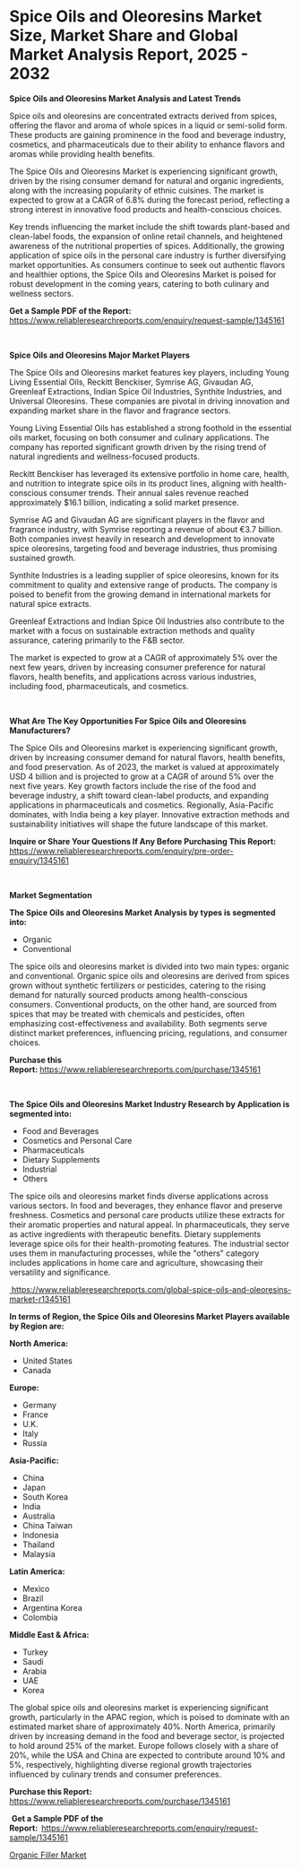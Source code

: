 <p><h1>Spice Oils and Oleoresins Market Size, Market Share and Global Market Analysis Report, 2025 - 2032</h1></p><p><strong>Spice Oils and Oleoresins Market Analysis and Latest Trends</strong></p>
<p><p>Spice oils and oleoresins are concentrated extracts derived from spices, offering the flavor and aroma of whole spices in a liquid or semi-solid form. These products are gaining prominence in the food and beverage industry, cosmetics, and pharmaceuticals due to their ability to enhance flavors and aromas while providing health benefits.</p><p>The Spice Oils and Oleoresins Market is experiencing significant growth, driven by the rising consumer demand for natural and organic ingredients, along with the increasing popularity of ethnic cuisines. The market is expected to grow at a CAGR of 6.8% during the forecast period, reflecting a strong interest in innovative food products and health-conscious choices. </p><p>Key trends influencing the market include the shift towards plant-based and clean-label foods, the expansion of online retail channels, and heightened awareness of the nutritional properties of spices. Additionally, the growing application of spice oils in the personal care industry is further diversifying market opportunities. As consumers continue to seek out authentic flavors and healthier options, the Spice Oils and Oleoresins Market is poised for robust development in the coming years, catering to both culinary and wellness sectors.</p></p>
<p><strong>Get a Sample PDF of the Report:&nbsp;</strong> <a href="https://www.reliableresearchreports.com/enquiry/request-sample/1345161?utm_campaign=3358&utm_medium=2&utm_source=Github&utm_content=ia&utm_term=31032025&utm_id=spice-oils-and-oleoresins">https://www.reliableresearchreports.com/enquiry/request-sample/1345161</a></p>
<p>&nbsp;</p>
<p><strong>Spice Oils and Oleoresins Major Market Players</strong></p>
<p><p>The Spice Oils and Oleoresins market features key players, including Young Living Essential Oils, Reckitt Benckiser, Symrise AG, Givaudan AG, Greenleaf Extractions, Indian Spice Oil Industries, Synthite Industries, and Universal Oleoresins. These companies are pivotal in driving innovation and expanding market share in the flavor and fragrance sectors.</p><p>Young Living Essential Oils has established a strong foothold in the essential oils market, focusing on both consumer and culinary applications. The company has reported significant growth driven by the rising trend of natural ingredients and wellness-focused products.</p><p>Reckitt Benckiser has leveraged its extensive portfolio in home care, health, and nutrition to integrate spice oils in its product lines, aligning with health-conscious consumer trends. Their annual sales revenue reached approximately $16.1 billion, indicating a solid market presence.</p><p>Symrise AG and Givaudan AG are significant players in the flavor and fragrance industry, with Symrise reporting a revenue of about €3.7 billion. Both companies invest heavily in research and development to innovate spice oleoresins, targeting food and beverage industries, thus promising sustained growth.</p><p>Synthite Industries is a leading supplier of spice oleoresins, known for its commitment to quality and extensive range of products. The company is poised to benefit from the growing demand in international markets for natural spice extracts.</p><p>Greenleaf Extractions and Indian Spice Oil Industries also contribute to the market with a focus on sustainable extraction methods and quality assurance, catering primarily to the F&B sector.</p><p>The market is expected to grow at a CAGR of approximately 5% over the next few years, driven by increasing consumer preference for natural flavors, health benefits, and applications across various industries, including food, pharmaceuticals, and cosmetics.</p></p>
<p>&nbsp;</p>
<p><strong>What Are The Key Opportunities For Spice Oils and Oleoresins Manufacturers?</strong></p>
<p><p>The Spice Oils and Oleoresins market is experiencing significant growth, driven by increasing consumer demand for natural flavors, health benefits, and food preservation. As of 2023, the market is valued at approximately USD 4 billion and is projected to grow at a CAGR of around 5% over the next five years. Key growth factors include the rise of the food and beverage industry, a shift toward clean-label products, and expanding applications in pharmaceuticals and cosmetics. Regionally, Asia-Pacific dominates, with India being a key player. Innovative extraction methods and sustainability initiatives will shape the future landscape of this market.</p></p>
<p><strong>Inquire or Share Your Questions If Any Before Purchasing This Report:</strong> <a href="https://www.reliableresearchreports.com/enquiry/pre-order-enquiry/1345161?utm_campaign=3358&utm_medium=2&utm_source=Github&utm_content=ia&utm_term=31032025&utm_id=spice-oils-and-oleoresins">https://www.reliableresearchreports.com/enquiry/pre-order-enquiry/1345161</a></p>
<p>&nbsp;</p>
<p><strong>Market Segmentation</strong></p>
<p><strong>The Spice Oils and Oleoresins Market Analysis by types is segmented into:</strong></p>
<p><ul><li>Organic</li><li>Conventional</li></ul></p>
<p><p>The spice oils and oleoresins market is divided into two main types: organic and conventional. Organic spice oils and oleoresins are derived from spices grown without synthetic fertilizers or pesticides, catering to the rising demand for naturally sourced products among health-conscious consumers. Conventional products, on the other hand, are sourced from spices that may be treated with chemicals and pesticides, often emphasizing cost-effectiveness and availability. Both segments serve distinct market preferences, influencing pricing, regulations, and consumer choices.</p></p>
<p><strong>Purchase this Report:&nbsp;</strong><a href="https://www.reliableresearchreports.com/purchase/1345161?utm_campaign=3358&utm_medium=2&utm_source=Github&utm_content=ia&utm_term=31032025&utm_id=spice-oils-and-oleoresins">https://www.reliableresearchreports.com/purchase/1345161</a></p>
<p>&nbsp;</p>
<p><strong>The Spice Oils and Oleoresins Market Industry Research by Application is segmented into:</strong></p>
<p><ul><li>Food and Beverages</li><li>Cosmetics and Personal Care</li><li>Pharmaceuticals</li><li>Dietary Supplements</li><li>Industrial</li><li>Others</li></ul></p>
<p><p>The spice oils and oleoresins market finds diverse applications across various sectors. In food and beverages, they enhance flavor and preserve freshness. Cosmetics and personal care products utilize these extracts for their aromatic properties and natural appeal. In pharmaceuticals, they serve as active ingredients with therapeutic benefits. Dietary supplements leverage spice oils for their health-promoting features. The industrial sector uses them in manufacturing processes, while the "others" category includes applications in home care and agriculture, showcasing their versatility and significance.</p></p>
<p><a href="https://www.reliableresearchreports.com/global-spice-oils-and-oleoresins-market-r1345161?utm_campaign=3358&utm_medium=2&utm_source=Github&utm_content=ia&utm_term=31032025&utm_id=spice-oils-and-oleoresins">&nbsp;https://www.reliableresearchreports.com/global-spice-oils-and-oleoresins-market-r1345161</a></p>
<p><strong>In terms of Region, the Spice Oils and Oleoresins Market Players available by Region are:</strong></p>
<p>
    <p> <strong> North America: </strong>
        <ul>
            <li>United States</li>
            <li>Canada</li>
        </ul>
        </p> 
    <p> <strong> Europe: </strong>
        <ul>
            <li>Germany</li>
            <li>France</li>
            <li>U.K.</li>
            <li>Italy</li>
            <li>Russia</li>
        </ul>
        </p> 
    <p> <strong> Asia-Pacific: </strong>
        <ul>
            <li>China</li>
            <li>Japan</li>
            <li>South Korea</li>
            <li>India</li>
            <li>Australia</li>
            <li>China Taiwan</li>
            <li>Indonesia</li>
            <li>Thailand</li>
            <li>Malaysia</li>
        </ul>
        </p> 
    <p> <strong> Latin America: </strong>
        <ul>
            <li>Mexico</li>
            <li>Brazil</li>
            <li>Argentina Korea</li>
            <li>Colombia</li>
        </ul>
        </p> 
    <p> <strong> Middle East & Africa: </strong>
        <ul>
            <li>Turkey</li>
            <li>Saudi</li>
            <li>Arabia</li>
            <li>UAE</li>
            <li>Korea</li>
        </ul>
    </p>
    </p>
<p><p>The global spice oils and oleoresins market is experiencing significant growth, particularly in the APAC region, which is poised to dominate with an estimated market share of approximately 40%. North America, primarily driven by increasing demand in the food and beverage sector, is projected to hold around 25% of the market. Europe follows closely with a share of 20%, while the USA and China are expected to contribute around 10% and 5%, respectively, highlighting diverse regional growth trajectories influenced by culinary trends and consumer preferences.</p></p>
<p><strong>Purchase this Report: </strong><a href="https://www.reliableresearchreports.com/purchase/1345161?utm_campaign=3358&utm_medium=2&utm_source=Github&utm_content=ia&utm_term=31032025&utm_id=spice-oils-and-oleoresins">https://www.reliableresearchreports.com/purchase/1345161</a></p>
<p>&nbsp;<strong>Get a Sample PDF of the Report:&nbsp;&nbsp;</strong><a href="https://www.reliableresearchreports.com/enquiry/request-sample/1345161?utm_campaign=3358&utm_medium=2&utm_source=Github&utm_content=ia&utm_term=31032025&utm_id=spice-oils-and-oleoresins">https://www.reliableresearchreports.com/enquiry/request-sample/1345161</a></p>
<p><strong></strong></p>
<p><p><a href="https://github.com/rigelciara0p/Market-Research-Report-List-1/blob/main/organic-filler-market.md?utm_campaign=3358&utm_medium=2&utm_source=Github&utm_content=ia&utm_term=31032025&utm_id=spice-oils-and-oleoresins">Organic Filler Market</a></p></p>